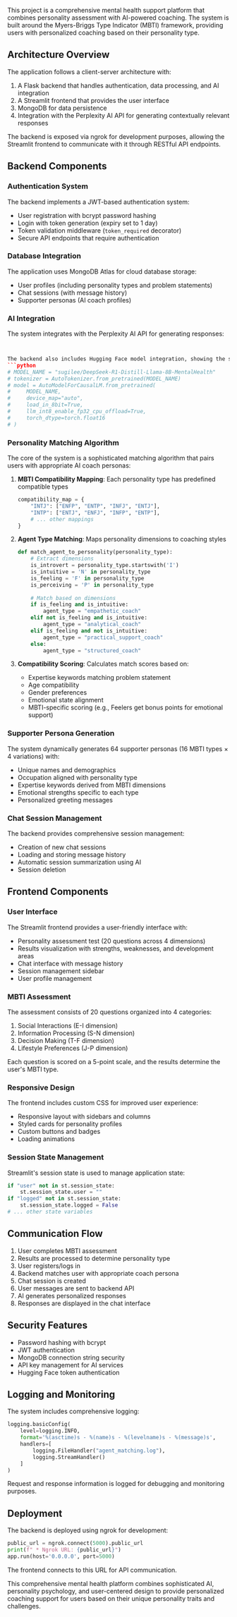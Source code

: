 This project is a comprehensive mental health support platform that combines personality assessment with AI-powered coaching. The system is built around the Myers-Briggs Type Indicator (MBTI) framework, providing users with personalized coaching based on their personality type.

## Architecture Overview

The application follows a client-server architecture with:

1. A Flask backend that handles authentication, data processing, and AI integration
2. A Streamlit frontend that provides the user interface
3. MongoDB for data persistence
4. Integration with the Perplexity AI API for generating contextually relevant responses

The backend is exposed via ngrok for development purposes, allowing the Streamlit frontend to communicate with it through RESTful API endpoints.

## Backend Components

### Authentication System

The backend implements a JWT-based authentication system:
- User registration with bcrypt password hashing
- Login with token generation (expiry set to 1 day)
- Token validation middleware (`token_required` decorator)
- Secure API endpoints that require authentication


### Database Integration

The application uses MongoDB Atlas for cloud database storage:
- User profiles (including personality types and problem statements)
- Chat sessions (with message history)
- Supporter personas (AI coach profiles)


### AI Integration

The system integrates with the Perplexity AI API for generating responses:
```python


The backend also includes Hugging Face model integration, showing the system's flexibility to use different AI models:
```python
# MODEL_NAME = "sugilee/DeepSeek-R1-Distill-Llama-8B-MentalHealth"
# tokenizer = AutoTokenizer.from_pretrained(MODEL_NAME)
# model = AutoModelForCausalLM.from_pretrained(
#     MODEL_NAME,
#     device_map="auto",
#     load_in_8bit=True,
#     llm_int8_enable_fp32_cpu_offload=True,
#     torch_dtype=torch.float16
# )
```

### Personality Matching Algorithm

The core of the system is a sophisticated matching algorithm that pairs users with appropriate AI coach personas:

1. **MBTI Compatibility Mapping**: Each personality type has predefined compatible types
   ```python
   compatibility_map = {
       "INTJ": ["ENFP", "ENTP", "INFJ", "ENTJ"],
       "INTP": ["ENTJ", "ENFJ", "INFP", "ENTP"],
       # ... other mappings
   }
   ```

2. **Agent Type Matching**: Maps personality dimensions to coaching styles
   ```python
   def match_agent_to_personality(personality_type):
       # Extract dimensions
       is_introvert = personality_type.startswith('I')
       is_intuitive = 'N' in personality_type
       is_feeling = 'F' in personality_type
       is_perceiving = 'P' in personality_type
       
       # Match based on dimensions
       if is_feeling and is_intuitive:
           agent_type = "empathetic_coach"
       elif not is_feeling and is_intuitive:
           agent_type = "analytical_coach"
       elif is_feeling and not is_intuitive:
           agent_type = "practical_support_coach"
       else:
           agent_type = "structured_coach"
   ```

3. **Compatibility Scoring**: Calculates match scores based on:
   - Expertise keywords matching problem statement
   - Age compatibility
   - Gender preferences
   - Emotional state alignment
   - MBTI-specific scoring (e.g., Feelers get bonus points for emotional support)

### Supporter Persona Generation

The system dynamically generates 64 supporter personas (16 MBTI types × 4 variations) with:
- Unique names and demographics
- Occupation aligned with personality type
- Expertise keywords derived from MBTI dimensions
- Emotional strengths specific to each type
- Personalized greeting messages

### Chat Session Management

The backend provides comprehensive session management:
- Creation of new chat sessions
- Loading and storing message history
- Automatic session summarization using AI
- Session deletion

## Frontend Components

### User Interface

The Streamlit frontend provides a user-friendly interface with:
- Personality assessment test (20 questions across 4 dimensions)
- Results visualization with strengths, weaknesses, and development areas
- Chat interface with message history
- Session management sidebar
- User profile management

### MBTI Assessment

The assessment consists of 20 questions organized into 4 categories:
1. Social Interactions (E-I dimension)
2. Information Processing (S-N dimension)
3. Decision Making (T-F dimension)
4. Lifestyle Preferences (J-P dimension)

Each question is scored on a 5-point scale, and the results determine the user's MBTI type.

### Responsive Design

The frontend includes custom CSS for improved user experience:
- Responsive layout with sidebars and columns
- Styled cards for personality profiles
- Custom buttons and badges
- Loading animations

### Session State Management

Streamlit's session state is used to manage application state:
```python
if "user" not in st.session_state:
    st.session_state.user = ""
if "logged" not in st.session_state:
    st.session_state.logged = False
# ... other state variables
```

## Communication Flow

1. User completes MBTI assessment
2. Results are processed to determine personality type
3. User registers/logs in
4. Backend matches user with appropriate coach persona
5. Chat session is created
6. User messages are sent to backend API
7. AI generates personalized responses
8. Responses are displayed in the chat interface

## Security Features

- Password hashing with bcrypt
- JWT authentication
- MongoDB connection string security
- API key management for AI services
- Hugging Face token authentication

## Logging and Monitoring

The system includes comprehensive logging:
```python
logging.basicConfig(
    level=logging.INFO,
    format='%(asctime)s - %(name)s - %(levelname)s - %(message)s',
    handlers=[
        logging.FileHandler("agent_matching.log"),
        logging.StreamHandler()
    ]
)
```

Request and response information is logged for debugging and monitoring purposes.

## Deployment

The backend is deployed using ngrok for development:
```python
public_url = ngrok.connect(5000).public_url
print(f" * Ngrok URL: {public_url}")
app.run(host='0.0.0.0', port=5000)
```

The frontend connects to this URL for API communication.

This comprehensive mental health platform combines sophisticated AI, personality psychology, and user-centered design to provide personalized coaching support for users based on their unique personality traits and challenges.

